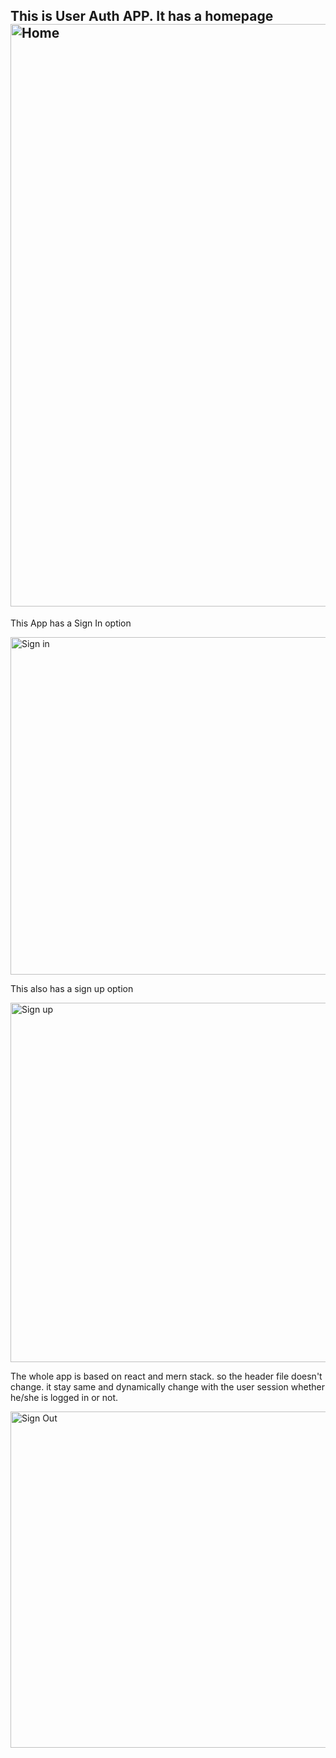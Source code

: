 ## This is User Auth APP. It has a homepage <img width="932" alt="Home" src="https://github.com/Jatin2kumar/User_Auth_App/assets/35414000/68ca59aa-f0a7-44ff-8370-67133a813827">

This App has a Sign In option

<img width="540" alt="Sign in" src="https://github.com/Jatin2kumar/User_Auth_App/assets/35414000/c2b53489-c5bb-4a99-b629-866992f956d0">

This also has a sign up option 

<img width="575" alt="Sign up" src="https://github.com/Jatin2kumar/User_Auth_App/assets/35414000/bb6fea8b-3b34-4368-a013-d38da15cbe06">

The whole app is based on react and mern stack. so the header file doesn't change. 
it stay same and dynamically change with the user session whether he/she is logged in or not.

<img width="538" alt="Sign Out" src="https://github.com/Jatin2kumar/User_Auth_App/assets/35414000/9ab68803-465c-4760-9fa7-8a6e7d3043f8">

